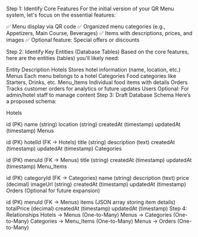 Step 1: Identify Core Features
For the initial version of your QR Menu system, let's focus on the essential features:

✅ Menu display via QR code
✅ Organized menu categories (e.g., Appetizers, Main Course, Beverages)
✅ Items with descriptions, prices, and images
✅ Optional feature: Special offers or discounts

Step 2: Identify Key Entities (Database Tables)
Based on the core features, here are the entities (tables) you'll likely need:

Entity	Description
Hotels	Stores hotel information (name, location, etc.)
Menus	Each menu belongs to a hotel
Categories	Food categories like Starters, Drinks, etc.
Menu_Items	Individual food items with details
Orders	Tracks customer orders for analytics or future updates
Users	Optional: For admin/hotel staff to manage content
Step 3: Draft Database Schema
Here’s a proposed schema:

Hotels

id (PK)
name (string)
location (string)
createdAt (timestamp)
updatedAt (timestamp)
Menus

id (PK)
hotelId (FK → Hotels)
title (string)
description (text)
createdAt (timestamp)
updatedAt (timestamp)
Categories

id (PK)
menuId (FK → Menus)
title (string)
createdAt (timestamp)
updatedAt (timestamp)
Menu_Items

id (PK)
categoryId (FK → Categories)
name (string)
description (text)
price (decimal)
imageUrl (string)
createdAt (timestamp)
updatedAt (timestamp)
Orders (Optional for future expansion)

id (PK)
menuId (FK → Menus)
items (JSON array storing item details)
totalPrice (decimal)
createdAt (timestamp)
updatedAt (timestamp)
Step 4: Relationships
Hotels → Menus (One-to-Many)
Menus → Categories (One-to-Many)
Categories → Menu_Items (One-to-Many)
Menus → Orders (One-to-Many)
